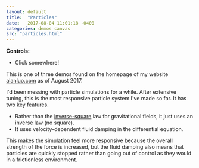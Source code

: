 ```yaml
---
layout: default
title:  "Particles"
date:   2017-08-04 11:01:18 -0400
categories: demos canvas
src: "particles.html"
---
```


**Controls:**

- Click somewhere!

This is one of three demos found on the homepage of my website [alanluo.com](http://alanluo.com) as of August 2017.

I'd been messing with particle simulations for a while. After extensive tuning, this is the most responsive particle system I've made so far. It has two key features.

- Rather than the [inverse-square](https://en.wikipedia.org/wiki/Inverse-square_law) law for gravitational fields, it just uses an inverse law (no square).
- It uses velocity-dependent fluid damping in the differential equation.

This makes the simulation feel more responsive because the overall strength of the force is increased, but the fluid damping also means that particles are quickly stopped rather than going out of control as they would in a frictionless environment.
